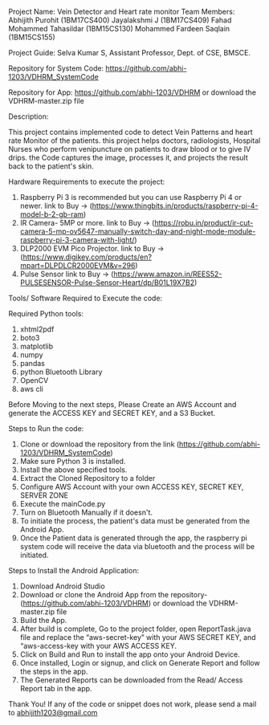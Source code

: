 Project Name: Vein Detector and Heart rate monitor
Team Members:
Abhijith Purohit (1BM17CS400)
Jayalakshmi J (1BM17CS409)
Fahad Mohammed Tahasildar (1BM15CS130)
Mohammed Fardeen Saqlain (1BM15CS155)

Project Guide: Selva Kumar S, Assistant Professor, Dept. of CSE, BMSCE.

Repository for System Code: https://github.com/abhi-1203/VDHRM_SystemCode

Repository for App: https://github.com/abhi-1203/VDHRM or download the VDHRM-master.zip file

Description:

This project contains implemented code to detect Vein Patterns and heart rate Monitor of the patients. this project helps doctors, radiologists, Hospital Nurses who perform venipuncture on patients to draw blood or to give IV drips. the Code captures the image, processes it, and projects the result back to the patient's skin.

Hardware Requirements to execute the project:

1. Raspberry Pi 3 is recommended but you can use Raspberry Pi 4 or newer. link to Buy -> (https://www.thingbits.in/products/raspberry-pi-4-model-b-2-gb-ram)
2. IR Camera- 5MP or more. link to Buy ->  (https://robu.in/product/ir-cut-camera-5-mp-ov5647-manually-switch-day-and-night-mode-module-raspberry-pi-3-camera-with-light/)
3. DLP2000 EVM Pico Projector. link to Buy -> (https://www.digikey.com/products/en?mpart=DLPDLCR2000EVM&v=296)
4. Pulse Sensor link to Buy -> (https://www.amazon.in/REES52-PULSESENSOR-Pulse-Sensor-Heart/dp/B01L19X7B2)

Tools/ Software Required to Execute the code:

Required Python tools: 

1. xhtml2pdf 
2. boto3
3. matplotlib
4. numpy
5. pandas
6. python Bluetooth Library
7. OpenCV
8. aws cli

Before Moving to the next steps, Please Create an AWS Account and generate the ACCESS KEY and SECRET KEY, and a S3 Bucket.


Steps to Run the code:
1. Clone or download the repository from the link (https://github.com/abhi-1203/VDHRM_SystemCode)
2. Make sure Python 3 is installed.
3. Install the above specified tools.
4. Extract the Cloned Repository to a folder
5. Configure AWS Account with your own ACCESS KEY, SECRET KEY, SERVER ZONE 
6. Execute the mainCode.py
7. Turn on Bluetooth Manually if it doesn't.
8. To initiate the process, the patient's data must be generated from the Android App.
9. Once the Patient data is generated through the app, the raspberry pi system code will receive the data via bluetooth and the process will be initiated.



Steps to Install the Android Application:

1. Download Android Studio
2. Download or clone the Android App from the repository- (https://github.com/abhi-1203/VDHRM) or download the VDHRM-master.zip file
3. Build the App.
4. After build is complete, Go to the project folder, open ReportTask.java file and replace the “aws-secret-key” with your AWS SECRET KEY, 
    and “aws-access-key with your AWS ACCESS KEY.
5. Click on Build and Run to install the app onto your Android Device.
6. Once installed, Login or signup, and click on Generate Report and follow the steps in the app.
7. The Generated Reports can be downloaded from the Read/ Access Report tab in the app.


Thank You! 
If any of the code or snippet does not work, please send a mail to abhijith1203@gmail.com




